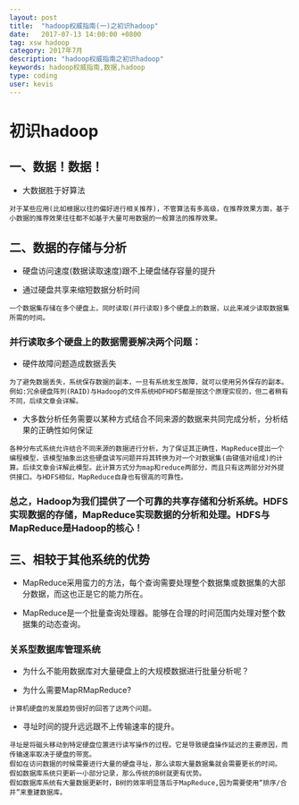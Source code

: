 ```yaml
---
layout: post
title:  "hadoop权威指南(一)之初识hadoop"
date:   2017-07-13 14:00:00 +0800
tag: xsw hadoop
category: 2017年7月
description: "hadoop权威指南之初识hadoop"
keywords: hadoop权威指南,数据,hadoop
type: coding
user: kevis
---
```


# 初识hadoop

## 一、数据！数据！

- 大数据胜于好算法

```
对于某些应用(比如根据以往的偏好进行相关推荐)，不管算法有多高级，在推荐效果方面，基于小数据的推荐效果往往都不如基于大量可用数据的一般算法的推荐效果。
```

## 二、数据的存储与分析

- 硬盘访问速度(数据读取速度)跟不上硬盘储存容量的提升

- 通过硬盘共享来缩短数据分析时间

```
一个数据集存储在多个硬盘上，同时读取(并行读取)多个硬盘上的数据，以此来减少读取数据集所需的时间。
```

### 并行读取多个硬盘上的数据需要解决两个问题：

- 硬件故障问题造成数据丢失

```
为了避免数据丢失，系统保存数据的副本，一旦有系统发生故障，就可以使用另外保存的副本。例如:冗余硬盘阵列(RAID)与Hadoop的文件系统HDFHDFS都是按这个原理实现的，但二者稍有不同，后续文章会详解。
```

- 大多数分析任务需要以某种方式结合不同来源的数据来共同完成分析，分析结果的正确性如何保证

```
各种分布式系统允许结合不同来源的数据进行分析，为了保证其正确性，MapReduce提出一个编程模型，该模型抽象出这些硬盘读写问题并将其转换为对一个对数据集(由键值对组成)的计算。后续文章会详解此模型。此计算方式分为map和reduce两部分，而且只有这两部分对外提供接口。与HDFS相似，MapReduce自身也有很高的可靠性。
```

### 总之，Hadoop为我们提供了一个可靠的共享存储和分析系统。HDFS实现数据的存储，MapReduce实现数据的分析和处理。HDFS与MapReduce是Hadoop的核心！

## 三、相较于其他系统的优势

- MapReduce采用蛮力的方法，每个查询需要处理整个数据集或数据集的大部分数据，而这也正是它的能力所在。

- MapReduce是一个批量查询处理器。能够在合理的时间范围内处理对整个数据集的动态查询。

### 关系型数据库管理系统

- 为什么不能用数据库对大量硬盘上的大规模数据进行批量分析呢？

- 为什么需要MapRMapReduce?

```
计算机硬盘的发展趋势很好的回答了这两个问题。
```

- 寻址时间的提升远远跟不上传输速率的提升。

```
寻址是将磁头移动到特定硬盘位置进行读写操作的过程。它是导致硬盘操作延迟的主要原因，而传输速率取决于硬盘的带宽。
假如在访问数据的时候需要进行大量的硬盘寻址，那么读取大量数据集就会需要更长的时间。
假如数据库系统只更新一小部分记录，那么传统的B树就更有优势。
假如数据库系统有大量数据更新时，B树的效率明显落后于MapReduce,因为需要使用“排序/合并”来重建数据库。
```

